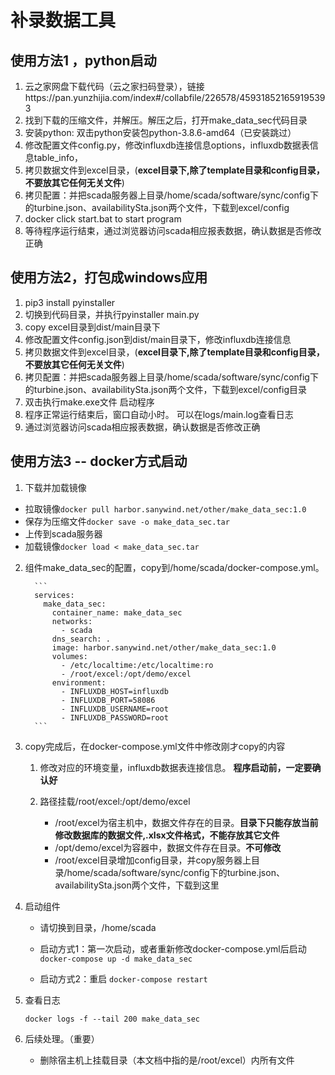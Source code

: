 # 补录数据工具

## 使用方法1 ，python启动


1. 云之家网盘下载代码（云之家扫码登录），链接https://pan.yunzhijia.com/index#/collabfile/226578/459318521659195393
2. 找到下载的压缩文件，并解压。解压之后，打开make_data_sec代码目录
3. 安装python: 双击python安装包python-3.8.6-amd64（已安装跳过）
4. 修改配置文件config.py，修改influxdb连接信息options，influxdb数据表信息table_info，
5. 拷贝数据文件到excel目录，(**excel目录下,除了template目录和config目录，不要放其它任何无关文件**)
6. 拷贝配置：并把scada服务器上目录/home/scada/software/sync/config下的turbine.json、availabilitySta.json两个文件，下载到excel/config
7. docker click start.bat to start program
8. 等待程序运行结束，通过浏览器访问scada相应报表数据，确认数据是否修改正确


## 使用方法2，打包成windows应用

1. pip3 install pyinstaller
2. 切换到代码目录，并执行pyinstaller main.py
3. copy excel目录到dist/main目录下
4. 修改配置文件config.json到dist/main目录下，修改influxdb连接信息
5. 拷贝数据文件到excel目录，(**excel目录下,除了template目录和config目录，不要放其它任何无关文件**)
6. 拷贝配置：并把scada服务器上目录/home/scada/software/sync/config下的turbine.json、availabilitySta.json两个文件，下载到excel/config目录
7. 双击执行make.exe文件 启动程序
8. 程序正常运行结束后，窗口自动小时。 可以在logs/main.log查看日志
9. 通过浏览器访问scada相应报表数据，确认数据是否修改正确

## 使用方法3 -- docker方式启动

1. 下载并加载镜像

- 拉取镜像```docker pull harbor.sanywind.net/other/make_data_sec:1.0```
- 保存为压缩文件```docker save -o make_data_sec.tar```
- 上传到scada服务器
- 加载镜像```docker load < make_data_sec.tar```

2. 组件make_data_sec的配置，copy到/home/scada/docker-compose.yml。

         ```
         services:
           make_data_sec:
             container_name: make_data_sec
             networks:
               - scada
             dns_search: .
             image: harbor.sanywind.net/other/make_data_sec:1.0
             volumes:
               - /etc/localtime:/etc/localtime:ro
               - /root/excel:/opt/demo/excel
             environment:
               - INFLUXDB_HOST=influxdb
               - INFLUXDB_PORT=58086
               - INFLUXDB_USERNAME=root
               - INFLUXDB_PASSWORD=root
         ```

3. copy完成后，在docker-compose.yml文件中修改刚才copy的内容

    1) 修改对应的环境变量，influxdb数据表连接信息。 **程序启动前，一定要确认好**

    2) 路径挂载/root/excel:/opt/demo/excel

        - /root/excel为宿主机中，数据文件存在的目录。**目录下只能存放当前修改数据库的数据文件,.xlsx文件格式，不能存放其它文件**
        - /opt/demo/excel为容器中，数据文件存在目录。**不可修改**
        - /root/excel目录增加config目录，并copy服务器上目录/home/scada/software/sync/config下的turbine.json、availabilitySta.json两个文件，下载到这里

4. 启动组件

    - 请切换到目录，/home/scada

    - 启动方式1：第一次启动，或者重新修改docker-compose.yml后启动
      ```docker-compose up -d make_data_sec```

    - 启动方式2：重启
      ```docker-compose restart```

5. 查看日志

   ```
   docker logs -f --tail 200 make_data_sec
   ```

6. 后续处理。（重要）
    - 删除宿主机上挂载目录（本文档中指的是/root/excel）内所有文件

